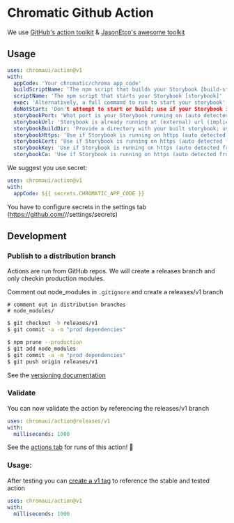 # Chromatic Github Action

We use [GitHub's action toolkit](https://github.com/actions/toolkit/blob/master/README.md#packages) & [JasonEtco's awesome toolkit](https://github.com/JasonEtco/actions-toolkit#readme)

## Usage

```yaml
uses: chromaui/action@v1
with:
  appCode: 'Your chromatic/chroma app_code'
  buildScriptName: 'The npm script that builds your Storybook [build-storybook]'
  scriptName: 'The npm script that starts your Storybook [storybook]'
  exec: 'Alternatively, a full command to run to start your storybook'
  doNotStart: 'Don't attempt to start or build; use if your Storybook is already running'
  storybookPort: 'What port is your Storybook running on (auto detected from -s, if set)'
  storybookUrl: 'Storybook is already running at (external) url (implies -S)'
  storybookBuildDir: 'Provide a directory with your built storybook; use if you've already built your storybook'
  storybookHttps: 'Use if Storybook is running on https (auto detected from -s, if set)'
  storybookCert: 'Use if Storybook is running on https (auto detected from -s, if set)'
  storybookKey: 'Use if Storybook is running on https (auto detected from -s, if set)'
  storybookCa: 'Use if Storybook is running on https (auto detected from -s, if set)'
```

We suggest you use secret:

```yaml
uses: chromaui/action@v1
with:
  appCode: ${{ secrets.CHROMATIC_APP_CODE }}
```

You have to configure secrets in the settings tab (https://github.com/<org>/<repo>/settings/secrets)

## Development

### Publish to a distribution branch

Actions are run from GitHub repos. We will create a releases branch and only checkin production modules. 

Comment out node_modules in `.gitignore` and create a releases/v1 branch
```plaintext
# comment out in distribution branches
# node_modules/
```

```sh
$ git checkout -b releases/v1
$ git commit -a -m "prod dependencies"
```

```sh
$ npm prune --production
$ git add node_modules
$ git commit -a -m "prod dependencies"
$ git push origin releases/v1
```

See the [versioning documentation](https://github.com/actions/toolkit/blob/master/docs/action-versioning.md)

### Validate

You can now validate the action by referencing the releases/v1 branch

```yaml
uses: chromaui/action@releases/v1
with:
  milliseconds: 1000
```

See the [actions tab](https://github.com/chromaui/action/actions) for runs of this action! :rocket:

### Usage:

After testing you can [create a v1 tag](https://github.com/actions/toolkit/blob/master/docs/action-versioning.md) to reference the stable and tested action

```yaml
uses: chromaui/action@v1
with:
  milliseconds: 1000
```
